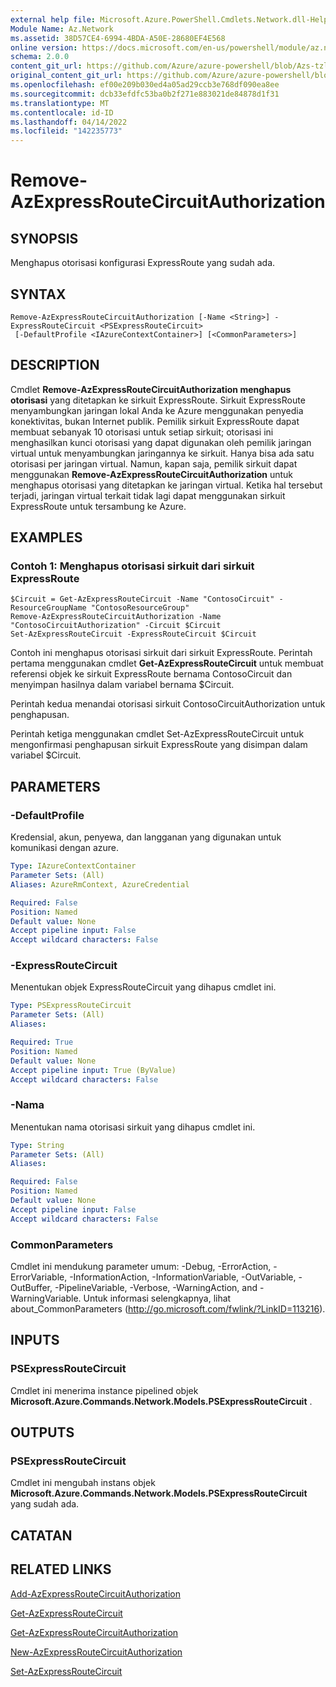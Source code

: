 ```yaml
---
external help file: Microsoft.Azure.PowerShell.Cmdlets.Network.dll-Help.xml
Module Name: Az.Network
ms.assetid: 38D57CE4-6994-4BDA-A50E-28680EF4E568
online version: https://docs.microsoft.com/en-us/powershell/module/az.network/remove-azexpressroutecircuitauthorization
schema: 2.0.0
content_git_url: https://github.com/Azure/azure-powershell/blob/Azs-tzl/src/Network/Network/help/Remove-AzExpressRouteCircuitAuthorization.md
original_content_git_url: https://github.com/Azure/azure-powershell/blob/Azs-tzl/src/Network/Network/help/Remove-AzExpressRouteCircuitAuthorization.md
ms.openlocfilehash: ef00e209b030ed4a05ad29ccb3e768df090ea8ee
ms.sourcegitcommit: dcb33efdfc53ba0b2f271e883021de84878d1f31
ms.translationtype: MT
ms.contentlocale: id-ID
ms.lasthandoff: 04/14/2022
ms.locfileid: "142235773"
---
```

# Remove-AzExpressRouteCircuitAuthorization

## SYNOPSIS
Menghapus otorisasi konfigurasi ExpressRoute yang sudah ada.

## SYNTAX

```
Remove-AzExpressRouteCircuitAuthorization [-Name <String>] -ExpressRouteCircuit <PSExpressRouteCircuit>
 [-DefaultProfile <IAzureContextContainer>] [<CommonParameters>]
```

## DESCRIPTION
Cmdlet **Remove-AzExpressRouteCircuitAuthorization menghapus otorisasi** yang ditetapkan ke sirkuit ExpressRoute. Sirkuit ExpressRoute menyambungkan jaringan lokal Anda ke Azure menggunakan penyedia konektivitas, bukan Internet publik. Pemilik sirkuit ExpressRoute dapat membuat sebanyak 10 otorisasi untuk setiap sirkuit; otorisasi ini menghasilkan kunci otorisasi yang dapat digunakan oleh pemilik jaringan virtual untuk menyambungkan jaringannya ke sirkuit. Hanya bisa ada satu otorisasi per jaringan virtual. Namun, kapan saja, pemilik sirkuit dapat menggunakan **Remove-AzExpressRouteCircuitAuthorization** untuk menghapus otorisasi yang ditetapkan ke jaringan virtual. Ketika hal tersebut terjadi, jaringan virtual terkait tidak lagi dapat menggunakan sirkuit ExpressRoute untuk tersambung ke Azure.

## EXAMPLES

### Contoh 1: Menghapus otorisasi sirkuit dari sirkuit ExpressRoute
```
$Circuit = Get-AzExpressRouteCircuit -Name "ContosoCircuit" -ResourceGroupName "ContosoResourceGroup"
Remove-AzExpressRouteCircuitAuthorization -Name "ContosoCircuitAuthorization" -Circuit $Circuit
Set-AzExpressRouteCircuit -ExpressRouteCircuit $Circuit
```

Contoh ini menghapus otorisasi sirkuit dari sirkuit ExpressRoute. Perintah pertama menggunakan cmdlet **Get-AzExpressRouteCircuit** untuk membuat referensi objek ke sirkuit ExpressRoute bernama ContosoCircuit dan menyimpan hasilnya dalam variabel bernama $Circuit.

Perintah kedua menandai otorisasi sirkuit ContosoCircuitAuthorization untuk penghapusan.

Perintah ketiga menggunakan cmdlet Set-AzExpressRouteCircuit untuk mengonfirmasi penghapusan sirkuit ExpressRoute yang disimpan dalam variabel $Circuit.

## PARAMETERS

### -DefaultProfile
Kredensial, akun, penyewa, dan langganan yang digunakan untuk komunikasi dengan azure.

```yaml
Type: IAzureContextContainer
Parameter Sets: (All)
Aliases: AzureRmContext, AzureCredential

Required: False
Position: Named
Default value: None
Accept pipeline input: False
Accept wildcard characters: False
```

### -ExpressRouteCircuit
Menentukan objek ExpressRouteCircuit yang dihapus cmdlet ini.

```yaml
Type: PSExpressRouteCircuit
Parameter Sets: (All)
Aliases: 

Required: True
Position: Named
Default value: None
Accept pipeline input: True (ByValue)
Accept wildcard characters: False
```

### -Nama
Menentukan nama otorisasi sirkuit yang dihapus cmdlet ini.

```yaml
Type: String
Parameter Sets: (All)
Aliases: 

Required: False
Position: Named
Default value: None
Accept pipeline input: False
Accept wildcard characters: False
```

### CommonParameters
Cmdlet ini mendukung parameter umum: -Debug, -ErrorAction, -ErrorVariable, -InformationAction, -InformationVariable, -OutVariable, -OutBuffer, -PipelineVariable, -Verbose, -WarningAction, and -WarningVariable. Untuk informasi selengkapnya, lihat about_CommonParameters (http://go.microsoft.com/fwlink/?LinkID=113216).

## INPUTS

### PSExpressRouteCircuit
Cmdlet ini menerima instance pipelined objek **Microsoft.Azure.Commands.Network.Models.PSExpressRouteCircuit** .

## OUTPUTS

### PSExpressRouteCircuit
Cmdlet ini mengubah instans objek **Microsoft.Azure.Commands.Network.Models.PSExpressRouteCircuit** yang sudah ada.

## CATATAN

## RELATED LINKS

[Add-AzExpressRouteCircuitAuthorization](./Add-AzExpressRouteCircuitAuthorization.md)

[Get-AzExpressRouteCircuit](./Get-AzExpressRouteCircuit.md)

[Get-AzExpressRouteCircuitAuthorization](./Get-AzExpressRouteCircuitAuthorization.md)

[New-AzExpressRouteCircuitAuthorization](./New-AzExpressRouteCircuitAuthorization.md)

[Set-AzExpressRouteCircuit](./Set-AzExpressRouteCircuit.md)
